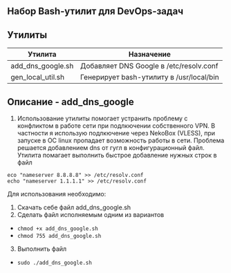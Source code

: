 ## Набор Bash-утилит для DevOps-задач

## Утилиты

| Утилита             | Назначение                                |
|---------------------|--------------------------------------------|
| add_dns_google.sh   | Добавляет DNS Google в /etc/resolv.conf    |
| gen_local_util.sh   | Генерирует bash-утилиту в /usr/local/bin   |

## Описание - add_dns_google
1.  Использование утилиты помогает устранить проблему с конфликтом в работе сети при подлкючении собственного VPN.
В частности я использую подлкючение через NekoBox (VLESS), при запуске в ОС linux пропадает возможность работы в сети.
Проблема решается добавлением dns от гугл в конфигурационный файл.
Утилита помагает выполнить быстрое добавление нужных строк в файл 
```
eco "nameserver 8.8.8.8" >> /etc/resolv.conf 
echo "nameserver 1.1.1.1" >> /etc/resolv.conf 
```
Для использования необходимо:
1. Скачать себе файл add_dns_google.sh
2. Сделать файл исполняемым одним из вариантов
 - `chmod +x add_dns_google.sh`
 - `chmod 755 add_dns_google.sh`
3. Выполнить файл
- `sudo ./add_dns_google.sh`
